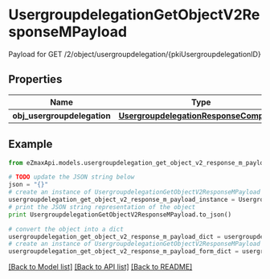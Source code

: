 # UsergroupdelegationGetObjectV2ResponseMPayload

Payload for GET /2/object/usergroupdelegation/{pkiUsergroupdelegationID}

## Properties

Name | Type | Description | Notes
------------ | ------------- | ------------- | -------------
**obj_usergroupdelegation** | [**UsergroupdelegationResponseCompound**](UsergroupdelegationResponseCompound.md) |  | 

## Example

```python
from eZmaxApi.models.usergroupdelegation_get_object_v2_response_m_payload import UsergroupdelegationGetObjectV2ResponseMPayload

# TODO update the JSON string below
json = "{}"
# create an instance of UsergroupdelegationGetObjectV2ResponseMPayload from a JSON string
usergroupdelegation_get_object_v2_response_m_payload_instance = UsergroupdelegationGetObjectV2ResponseMPayload.from_json(json)
# print the JSON string representation of the object
print UsergroupdelegationGetObjectV2ResponseMPayload.to_json()

# convert the object into a dict
usergroupdelegation_get_object_v2_response_m_payload_dict = usergroupdelegation_get_object_v2_response_m_payload_instance.to_dict()
# create an instance of UsergroupdelegationGetObjectV2ResponseMPayload from a dict
usergroupdelegation_get_object_v2_response_m_payload_form_dict = usergroupdelegation_get_object_v2_response_m_payload.from_dict(usergroupdelegation_get_object_v2_response_m_payload_dict)
```
[[Back to Model list]](../README.md#documentation-for-models) [[Back to API list]](../README.md#documentation-for-api-endpoints) [[Back to README]](../README.md)


